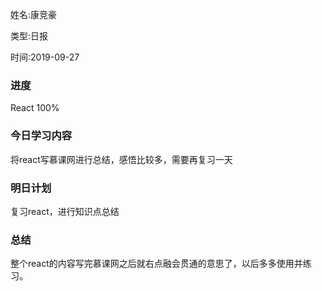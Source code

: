 姓名:康竞豪

类型:日报

时间:2019-09-27

### 进度

React 100%

### 今日学习内容

将react写慕课网进行总结，感悟比较多，需要再复习一天

### 明日计划

复习react，进行知识点总结

### 总结

整个react的内容写完慕课网之后就右点融会贯通的意思了，以后多多使用并练习。



